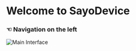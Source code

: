# Welcome to SayoDevice

### ☜ Navigation on the left <!-- {docsify-ignore} -->

![Main Interface](/img/main.png)